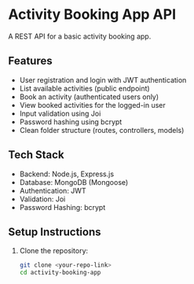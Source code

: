 # Activity Booking App API

A REST API for a basic activity booking app.

## Features
- User registration and login with JWT authentication
- List available activities (public endpoint)
- Book an activity (authenticated users only)
- View booked activities for the logged-in user
- Input validation using Joi
- Password hashing using bcrypt
- Clean folder structure (routes, controllers, models)

## Tech Stack
- Backend: Node.js, Express.js
- Database: MongoDB (Mongoose)
- Authentication: JWT
- Validation: Joi
- Password Hashing: bcrypt

## Setup Instructions
1. Clone the repository:
   ```bash
   git clone <your-repo-link>
   cd activity-booking-app
